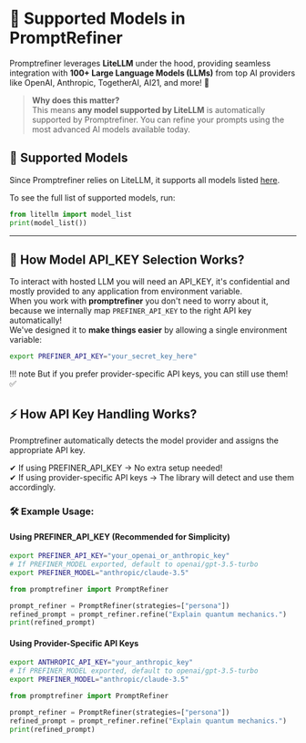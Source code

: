 # 📌 Supported Models in PromptRefiner

Promptrefiner leverages **LiteLLM** under the hood, providing seamless integration with **100+ Large Language Models (LLMs)** from top AI providers like OpenAI, Anthropic, TogetherAI, AI21, and more! 🚀  

> **Why does this matter?**  
> This means **any model supported by LiteLLM** is automatically supported by Promptrefiner. You can refine your prompts using the most advanced AI models available today.

## 🎯 Supported Models
Since Promptrefiner relies on LiteLLM, it supports all models listed [here](https://docs.litellm.ai/docs/providers).

To see the full list of supported models, run:

```python
from litellm import model_list
print(model_list())
```

---

## 🎯 How Model API_KEY Selection Works?

To interact with hosted LLM you will need an API_KEY, it's confidential and mostly provided to any application from environment variable.  
When you work with **promptrefiner** you don't need to worry about it, because we internally map `PREFINER_API_KEY` to the right API key automatically!  
We've designed it to **make things easier** by allowing a single environment variable:

```bash
export PREFINER_API_KEY="your_secret_key_here"
```
!!! note
    But if you prefer provider-specific API keys, you can still use them! ✅  

## ⚡ How API Key Handling Works?
Promptrefiner automatically detects the model provider and assigns the appropriate API key.

✔ If using PREFINER_API_KEY → No extra setup needed!  
✔ If using provider-specific API keys → The library will detect and use them accordingly.  

### 🛠 Example Usage:
#### Using PREFINER_API_KEY (Recommended for Simplicity)

```bash
export PREFINER_API_KEY="your_openai_or_anthropic_key"
# If PREFINER_MODEL exported, default to openai/gpt-3.5-turbo
export PREFINER_MODEL="anthropic/claude-3.5"
```

```python
from promptrefiner import PromptRefiner

prompt_refiner = PromptRefiner(strategies=["persona"])
refined_prompt = prompt_refiner.refine("Explain quantum mechanics.")
print(refined_prompt)
```

#### Using Provider-Specific API Keys

```bash
export ANTHROPIC_API_KEY="your_anthropic_key"
# If PREFINER_MODEL exported, default to openai/gpt-3.5-turbo
export PREFINER_MODEL="anthropic/claude-3.5"
```

```python
from promptrefiner import PromptRefiner

prompt_refiner = PromptRefiner(strategies=["persona"])
refined_prompt = prompt_refiner.refine("Explain quantum mechanics.")
print(refined_prompt)
```